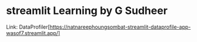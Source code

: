 # streamlit Learning by G Sudheer

Link: DataProfiler[https://natnareephoungsombat-streamlit-dataprofile-app-wasof7.streamlit.app/]
